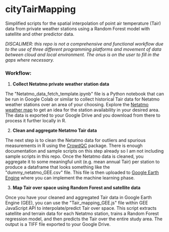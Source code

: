# cityTairMapping

Simplified scripts for the spatial interpolation of point air temperature (Tair) data from private weather stations using a Random Forest model with satellite and other predictor data.

*DISCALIMER: this repo is not a comprehensive and functional workflow due to the use of three different programming platforms and movement of data between cloud and local environment. The onus is on the user to fill in the gaps where necessary.*

### Workflow:
1. **Collect Netatmo private weather station data**

The "Netatmo_data_fetch_template.ipynb" file is a Python notebook that can be run in Google Colab or similar to collect historical Tair data for Netatmo weather stations over an area of your choosing. Explore the [Netatmo weather map](https://weathermap.netatmo.com/) to get an idea for the station availability in your desired area. The data is exported to your Google Drive and you download from there to process it further locally in R.

2. **Clean and aggregate Netatmo Tair data**

The next step is to clean the Netatmo data for outliers and spurious measurements in R using the [CrowdQC](https://depositonce.tu-berlin.de/handle/11303/7520.3) package. There is enough documentation and sample scripts on this step already so I am not including sample scripts in this repo. Once the Netatmo data is cleaned, you aggregate it to some meaningful unit (e.g. mean annual Tair) per station to produce a dataframe that looks something like the "dummy_netatmo_GEE.csv" file. This file is then uploaded to [Google Earth Engine](https://earthengine.google.com/) where you can implement the machine learning phase.

3. **Map Tair over space using Random Forest and satellite data**

Once you have your cleaned and aggregated Tair data in Google Earth Engine (GEE), you can use the "Tair_mapping_GEE.js" file within GEE JavaScript API to interpolate/predict Tair over space. This script extracts satellite and terrain data for each Netatmo station, trains a Random Forest regression model, and then predicts the Tair over the entire study area. The output is a TIFF file exported to your Google Drive. 
